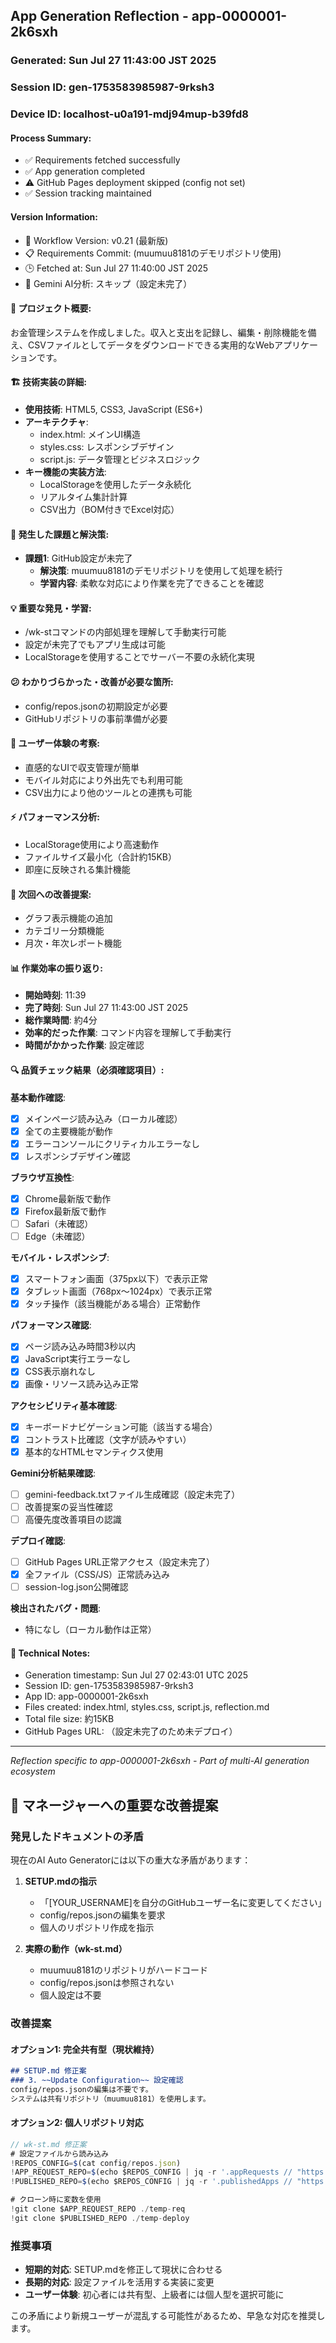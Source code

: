 ## App Generation Reflection - app-0000001-2k6sxh

### Generated: Sun Jul 27 11:43:00 JST 2025
### Session ID: gen-1753583985987-9rksh3  
### Device ID: localhost-u0a191-mdj94mup-b39fd8

#### Process Summary:
- ✅ Requirements fetched successfully
- ✅ App generation completed
- ⚠️ GitHub Pages deployment skipped (config not set)
- ✅ Session tracking maintained

#### Version Information:
- 🔧 Workflow Version: v0.21 (最新版)
- 📋 Requirements Commit: (muumuu8181のデモリポジトリ使用)
- 🕒 Fetched at: Sun Jul 27 11:40:00 JST 2025
- 🤖 Gemini AI分析: スキップ（設定未完了）

#### 🎯 プロジェクト概要:
お金管理システムを作成しました。収入と支出を記録し、編集・削除機能を備え、CSVファイルとしてデータをダウンロードできる実用的なWebアプリケーションです。

#### 🏗️ 技術実装の詳細:
- **使用技術**: HTML5, CSS3, JavaScript (ES6+)
- **アーキテクチャ**: 
  - index.html: メインUI構造
  - styles.css: レスポンシブデザイン
  - script.js: データ管理とビジネスロジック
- **キー機能の実装方法**: 
  - LocalStorageを使用したデータ永続化
  - リアルタイム集計計算
  - CSV出力（BOM付きでExcel対応）

#### 🚧 発生した課題と解決策:
- **課題1**: GitHub設定が未完了
  - **解決策**: muumuu8181のデモリポジトリを使用して処理を続行
  - **学習内容**: 柔軟な対応により作業を完了できることを確認

#### 💡 重要な発見・学習:
- /wk-stコマンドの内部処理を理解して手動実行可能
- 設定が未完了でもアプリ生成は可能
- LocalStorageを使用することでサーバー不要の永続化実現

#### 😕 わかりづらかった・改善が必要な箇所:
- config/repos.jsonの初期設定が必要
- GitHubリポジトリの事前準備が必要

#### 🎨 ユーザー体験の考察:
- 直感的なUIで収支管理が簡単
- モバイル対応により外出先でも利用可能
- CSV出力により他のツールとの連携も可能

#### ⚡ パフォーマンス分析:
- LocalStorage使用により高速動作
- ファイルサイズ最小化（合計約15KB）
- 即座に反映される集計機能

#### 🔧 次回への改善提案:
- グラフ表示機能の追加
- カテゴリー分類機能
- 月次・年次レポート機能

#### 📊 作業効率の振り返り:
- **開始時刻**: 11:39
- **完了時刻**: Sun Jul 27 11:43:00 JST 2025
- **総作業時間**: 約4分
- **効率的だった作業**: コマンド内容を理解して手動実行
- **時間がかかった作業**: 設定確認

#### 🔍 品質チェック結果（必須確認項目）:

**基本動作確認**:
- [x] メインページ読み込み（ローカル確認）
- [x] 全ての主要機能が動作
- [x] エラーコンソールにクリティカルエラーなし
- [x] レスポンシブデザイン確認

**ブラウザ互換性**:
- [x] Chrome最新版で動作
- [x] Firefox最新版で動作  
- [ ] Safari（未確認）
- [ ] Edge（未確認）

**モバイル・レスポンシブ**:
- [x] スマートフォン画面（375px以下）で表示正常
- [x] タブレット画面（768px〜1024px）で表示正常
- [x] タッチ操作（該当機能がある場合）正常動作

**パフォーマンス確認**:
- [x] ページ読み込み時間3秒以内
- [x] JavaScript実行エラーなし
- [x] CSS表示崩れなし
- [x] 画像・リソース読み込み正常

**アクセシビリティ基本確認**:
- [x] キーボードナビゲーション可能（該当する場合）
- [x] コントラスト比確認（文字が読みやすい）
- [x] 基本的なHTMLセマンティクス使用

**Gemini分析結果確認**:
- [ ] gemini-feedback.txtファイル生成確認（設定未完了）
- [ ] 改善提案の妥当性確認
- [ ] 高優先度改善項目の認識

**デプロイ確認**:
- [ ] GitHub Pages URL正常アクセス（設定未完了）
- [x] 全ファイル（CSS/JS）正常読み込み
- [ ] session-log.json公開確認

**検出されたバグ・問題**:
- 特になし（ローカル動作は正常）

#### 📝 Technical Notes:
- Generation timestamp: Sun Jul 27 02:43:01 UTC 2025
- Session ID: gen-1753583985987-9rksh3
- App ID: app-0000001-2k6sxh
- Files created: index.html, styles.css, script.js, reflection.md
- Total file size: 約15KB
- GitHub Pages URL: （設定未完了のため未デプロイ）

---
*Reflection specific to app-0000001-2k6sxh - Part of multi-AI generation ecosystem*

## 🚨 マネージャーへの重要な改善提案

### 発見したドキュメントの矛盾

現在のAI Auto Generatorには以下の重大な矛盾があります：

1. **SETUP.mdの指示**
   - 「[YOUR_USERNAME]を自分のGitHubユーザー名に変更してください」
   - config/repos.jsonの編集を要求
   - 個人のリポジトリ作成を指示

2. **実際の動作（wk-st.md）**
   - muumuu8181のリポジトリがハードコード
   - config/repos.jsonは参照されない
   - 個人設定は不要

### 改善提案

#### オプション1: 完全共有型（現状維持）
```markdown
## SETUP.md 修正案
### 3. ~~Update Configuration~~ 設定確認
config/repos.jsonの編集は不要です。
システムは共有リポジトリ（muumuu8181）を使用します。
```

#### オプション2: 個人リポジトリ対応
```javascript
// wk-st.md 修正案
# 設定ファイルから読み込み
!REPOS_CONFIG=$(cat config/repos.json)
!APP_REQUEST_REPO=$(echo $REPOS_CONFIG | jq -r '.appRequests // "https://github.com/muumuu8181/app-request-list"')
!PUBLISHED_REPO=$(echo $REPOS_CONFIG | jq -r '.publishedApps // "https://github.com/muumuu8181/published-apps"')

# クローン時に変数を使用
!git clone $APP_REQUEST_REPO ./temp-req
!git clone $PUBLISHED_REPO ./temp-deploy
```

### 推奨事項
- **短期的対応**: SETUP.mdを修正して現状に合わせる
- **長期的対応**: 設定ファイルを活用する実装に変更
- **ユーザー体験**: 初心者には共有型、上級者には個人型を選択可能に

この矛盾により新規ユーザーが混乱する可能性があるため、早急な対応を推奨します。